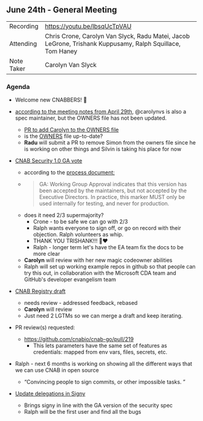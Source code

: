 ## June 24th - General Meeting

|  |  | 
| -------- | -------- |
| Recording  | https://youtu.be/IbsqUcTpVAU |
| Attending  | Chris Crone, Carolyn Van Slyck, Radu Matei, Jacob LeGrone, Trishank Kuppusamy, Ralph Squillace, Tom Haney |
| Note Taker | Carolyn Van Slyck |

### Agenda

* Welcome new CNABBERS! 🦀

* [according to the meeting notes from April 29th](https://hackmd.io/TfLYtyRnS8Kfx4ekgLwWLg?both#April-29th---General-Meeting), @carolynvs is also a spec maintainer, but the OWNERS file has not been updated.
    * [PR to add Carolyn to the OWNERS file](https://github.com/cnabio/cnab-spec/pull/377)
    * is the [OWNERS](https://github.com/cnabio/cnab-spec/blob/main/OWNERS) file up-to-date?
    * **Radu** will submit a PR to remove Simon from the owners file since he is working on other things and Silvin is taking his place for now


* [CNAB Security 1.0 GA vote](https://github.com/cnabio/cnab-spec/pull/376)
    * according to the [process document: ](https://github.com/cnabio/cnab-spec/blob/main/901-process.md#appendix-a-the-process-of-developing-the-specification)
    * > GA: Working Group Approval indicates that this version has been accepted by the maintainers, but not accepted by the Executive Directors. In practice, this marker MUST only be used internally for testing, and never for production.
    * does it need 2/3 supermajority?
        * Crone - to be safe we can go with 2/3
        * Ralph wants everyone to sign off, or go on record with their objection. Ralph volunteers as whip.
        * THANK YOU TRISHANK!!! 🎉❤️
        * Ralph - longer term let's have the EA team fix the docs to be more clear
    * **Carolyn** will review with her new magic codeowner abilities
    * Ralph will set up working example repos in github so that people can try this out, in collaboration with the Microsoft CDA team and GitHub's developer evangelism team

* [CNAB Registry draft](https://github.com/cnabio/cnab-spec/pull/362)
    * needs review - addressed feedback, rebased
    * **Carolyn** will review
    * Just need 2 LGTMs so we can merge a draft and keep iterating.

* PR review(s) requested:
  *  https://github.com/cnabio/cnab-go/pull/219
      *  This lets parameters have the same set of features as credentials: mapped from env vars, files, secrets, etc.

* Ralph - next 6 months is working on showing all the different ways that we can use CNAB in open source
    * “Convincing people to sign commits, or other impossible tasks. ”

* [Update delegations in Signy](https://github.com/cnabio/signy/pull/80)
    * Brings signy in line with the GA version of the security spec
    * Ralph will be the first user and find all the bugs
